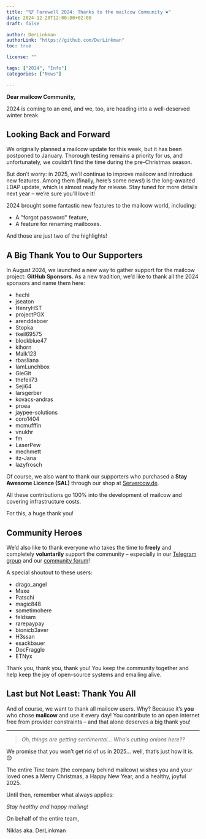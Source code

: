 ```yaml
---
title: "🐮 Farewell 2024: Thanks to the mailcow Community ❤️"
date: 2024-12-20T12:00:00+02:00
draft: false

author: DerLinkman
authorLink: "https://github.com/DerLinkman"
toc: true

license: ""

tags: ["2024", "Info"]
categories: ["News"]

---
```


**Dear mailcow Community,**

2024 is coming to an end, and we, too, are heading into a well-deserved winter break.

<!--more-->

## Looking Back and Forward

We originally planned a mailcow update for this week, but it has been postponed to January. Thorough testing remains a priority for us, and unfortunately, we couldn’t find the time during the pre-Christmas season.

But don’t worry: in 2025, we’ll continue to improve mailcow and introduce new features. Among them (finally, here’s some news!) is the long-awaited LDAP update, which is almost ready for release. Stay tuned for more details next year – we’re sure you’ll love it!

2024 brought some fantastic new features to the mailcow world, including:

- A "forgot password" feature,
- A feature for renaming mailboxes.

And those are just two of the highlights!

## A Big Thank You to Our Supporters

In August 2024, we launched a new way to gather support for the mailcow project: **GitHub Sponsors**. As a new tradition, we’d like to thank all the 2024 sponsors and name them here:

- hechi
- jseaton
- HenryHST
- projectPGX
- arenddeboer
- Stopka
- tkeil69575
- blockblue47
- kihorn
- Malk123
- rbasliana
- IamLunchbox
- GieGit
- thefeli73
- Seji64
- larsgerber
- kovacs-andras
- proea
- jaypee-solutions
- coro1404
- mcmufffin
- vnukhr
- fm
- LaserPew
- mechmett
- itz-Jana
- lazyfrosch

Of course, we also want to thank our supporters who purchased a **Stay Awesome Licence (SAL)** through our shop at [Servercow.de](https://servercow.de). 

All these contributions go 100% into the development of mailcow and covering infrastructure costs. 

For this, a huge thank you!

## Community Heroes

We’d also like to thank everyone who takes the time to **freely** and completely **voluntarily** support the community – especially in our [Telegram group](https://t.me/mailcow) and our [community forum](https://community.mailcow.email)! 

A special shoutout to these users:

- drago_angel
- Maxe
- Patschi
- magic848
- sometimohere
- feldsam
- rarepaypay
- bionicb3aver
- H3ssan
- esackbauer
- DocFraggle
- ETNyx

Thank you, thank you, thank you! You keep the community together and help keep the joy of open-source systems and emailing alive.

## Last but Not Least: Thank You All

And of course, we want to thank all mailcow users. Why? Because it’s **you** who chose **mailcow** and use it every day! You contribute to an open internet free from provider constraints – and that alone deserves a big thank you!

---

> *Oh, things are getting sentimental... Who’s cutting onions here??*

We promise that you won’t get rid of us in 2025... well, that’s just how it is. 😊

The entire Tinc team (the company behind mailcow) wishes you and your loved ones a Merry Christmas, a Happy New Year, and a healthy, joyful 2025.

Until then, remember what always applies:

*Stay healthy and happy mailing!*

On behalf of the entire team,

Niklas aka. DerLinkman